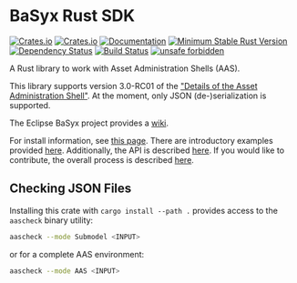 # BaSyx Rust SDK

[![Crates.io](https://img.shields.io/crates/l/basyx-rs.svg)](https://crates.io/crates/basyx-rs)
[![Crates.io](https://img.shields.io/crates/v/basyx-rs.svg)](https://crates.io/crates/basyx-rs)
[![Documentation](https://docs.rs/basyx-rs/badge.svg)](https://docs.rs/basyx-rs)
[![Minimum Stable Rust Version](https://img.shields.io/badge/Rust-1.54.0%2B-blue?color=fc8d62&logo=rust)](https://rustup.rs/)
[![Dependency Status](https://deps.rs/repo/github/eclipse-basyx/basyx-rust-sdk/status.svg)](https://deps.rs/repo/github/eclipse-basyx/basyx-rust-sdk)
[![Build Status](https://img.shields.io/github/workflow/status/eclipse-basyx/basyx-rust-sdk/Run%20CI/main)](https://github.com)
[![unsafe forbidden](https://img.shields.io/badge/unsafe-forbidden-success.svg)](https://github.com/rust-secure-code/safety-dance/)

A Rust library to work with Asset Administration Shells (AAS).

This library supports version 3.0-RC01 of the ["Details of the Asset Administration Shell"](https://www.plattform-i40.de/IP/Redaktion/EN/Downloads/Publikation/Details_of_the_Asset_Administration_Shell_Part1_V3.html). At the moment, only JSON (de-)serialization is supported.

The Eclipse BaSyx project provides a [wiki](https://wiki.eclipse.org/BaSyx).

For install information, see [this page](https://wiki.eclipse.org/BaSyx_/_Download).
There are introductory examples provided [here](https://wiki.eclipse.org/BaSyx_/_Introductory_Examples).
Additionally, the API is described [here](https://wiki.eclipse.org/BaSyx_/_Documentation_/_API).
If you would like to contribute, the overall process is described [here](https://wiki.eclipse.org/BaSyx_/_Developer_/_Contributing).

## Checking JSON Files

Installing this crate with `cargo install --path .` provides access to the `aascheck` binary utility:

```bash
aascheck --mode Submodel <INPUT>
```

or for a complete AAS environment:

```bash
aascheck --mode AAS <INPUT>
```
